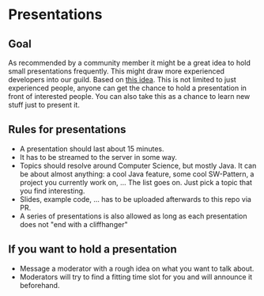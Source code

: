 # Presentations
## Goal
As recommended by a community member it might be a great idea to hold small presentations frequently.
This might draw more experienced developers into our guild.
Based on [this idea](https://www.fluentcpp.com/dailycpp/).
This is not limited to just experienced people, anyone can get the chance to hold a presentation in front of interested people.
You can also take this as a chance to learn new stuff just to present it.

## Rules for presentations
- A presentation should last about 15 minutes.
- It has to be streamed to the server in some way.
- Topics should resolve around Computer Science, but mostly Java.
  It can be about almost anything: a cool Java feature, some cool SW-Pattern, a project you currently work on, ...
  The list goes on. Just pick a topic that you find interesting.
- Slides, example code, ... has to be uploaded afterwards to this repo via PR.
- A series of presentations is also allowed as long as each presentation does not "end with a cliffhanger"

## If you want to hold a presentation
- Message a moderator with a rough idea on what you want to talk about.
- Moderators will try to find a fitting time slot for you and will announce it beforehand.
